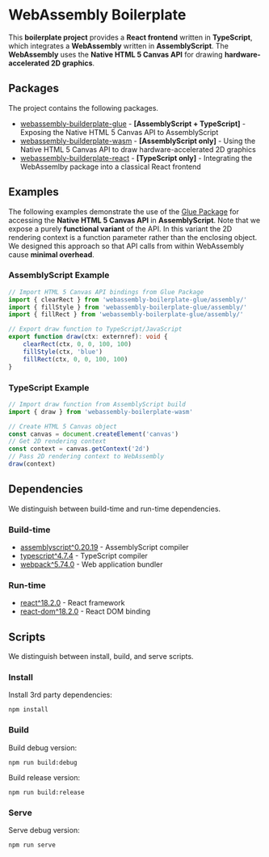 # WebAssembly Boilerplate

This **boilerplate project** provides a **React frontend** written in **TypeScript**, which integrates a **WebAssembly** written in **AssemblyScript**. The **WebAssembly** uses the **Native HTML 5 Canvas API** for drawing **hardware-accelerated 2D graphics**.

## Packages

The project contains the following packages.

* [webassembly-builderplate-glue](./packages/glue/) - **[AssemblyScript + TypeScript]** - Exposing the Native HTML 5 Canvas API to AssemblyScript
* [webassembly-builderplate-wasm](./packages/wasm/) - **[AssemblyScript only]** - Using the Native HTML 5 Canvas API to draw hardware-accelerated 2D graphics
* [webassembly-builderplate-react](./packages/react/) - **[TypeScript only]** - Integrating the WebAssemlby package into a classical React frontend

## Examples

The following examples demonstrate the use of the [Glue Package](./packages/glue/) for accessing the **Native HTML 5 Canvas API** in **AssemblyScript**. Note that we expose a purely **functional variant** of the API. In this variant the 2D rendering context is a function parameter rather than the enclosing object. We designed this approach so that API calls from within WebAssembly cause **minimal overhead**.

### AssemblyScript Example

```typescript
// Import HTML 5 Canvas API bindings from Glue Package
import { clearRect } from 'webassembly-boilerplate-glue/assembly/'
import { fillStyle } from 'webassembly-boilerplate-glue/assembly/'
import { fillRect } from 'webassembly-boilerplate-glue/assembly/'

// Export draw function to TypeScript/JavaScript
export function draw(ctx: externref): void {
    clearRect(ctx, 0, 0, 100, 100)
    fillStyle(ctx, 'blue')
    fillRect(ctx, 0, 0, 100, 100)
}
```

### TypeScript Example

```typescript
// Import draw function from AssemblyScript build
import { draw } from 'webassembly-boilerplate-wasm'

// Create HTML 5 Canvas object
const canvas = document.createElement('canvas')
// Get 2D rendering context
const context = canvas.getContext('2d')
// Pass 2D rendering context to WebAssembly
draw(context)
```

## Dependencies

We distinguish between build-time and run-time dependencies.

### Build-time

* [assemblyscript^0.20.19](https://www.assemblyscript.org/) - AssemblyScript compiler
* [typescript^4.7.4](https://www.typescriptlang.org/) - TypeScript compiler
* [webpack^5.74.0](https://webpack.js.org/) - Web application bundler

### Run-time

* [react^18.2.0](https://reactjs.org/) - React framework
* [react-dom^18.2.0](https://reactjs.org/docs/react-dom.html) - React DOM binding

## Scripts

We distinguish between install, build, and serve scripts.

### Install

Install 3rd party dependencies:

```
npm install
```

### Build

Build debug version:

```
npm run build:debug
```

Build release version:

```
npm run build:release
```

### Serve

Serve debug version:

```
npm run serve
```